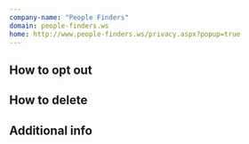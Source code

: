 ```yaml
---
company-name: "People Finders"
domain: people-finders.ws
home: http://www.people-finders.ws/privacy.aspx?popup=true
---
```

## How to opt out




## How to delete




## Additional info

















